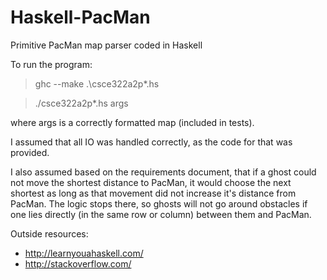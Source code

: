 Haskell-PacMan
==============
Primitive PacMan map parser coded in Haskell

To run the program:

> ghc --make .\csce322a2p*.hs

> ./csce322a2p*.hs args

where args is a correctly formatted map (included in tests).

I assumed that all IO was handled correctly, as the code for that was provided.

I also assumed based on the requirements document, that if a ghost could not move the shortest 
distance to PacMan, it would choose the next shortest as long as that movement did not increase 
it's distance from PacMan. The logic stops there, so ghosts will not go around obstacles
if one lies directly (in the same row or column) between them and PacMan.

Outside resources:

- http://learnyouahaskell.com/
- http://stackoverflow.com/
